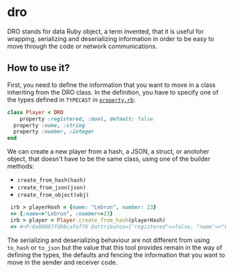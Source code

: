 # dro

DRO stands for data Ruby object, a term invented, that it is useful for wrapping, serializing and deserializing information in order to be easy to move through the code or network communications.

## How to use it?
First, you need to define the information that you want to move in a class inheriting from the DRO class. In the definition, you have to specify one of the types defined in `TYPECAST` in [`property.rb`](lib/property.rb):


```ruby
class Player < DRO
	property :registered, :bool, default: false
  property :name, :string
  property :number, :integer
end
```


We can create a new player from a hash, a JSON, a struct, or anotoher object, that doesn't have to be the same class, using one of the builder methods:
- `create_from_hash(hash)`
- `create_from_json(json)`
- `create_from_object(obj)`

```ruby
 irb > playerHash = {name: "Lebron", number: 23}
 => {:name=>"Lebron", :number=>23}
 irb > player = Player.create_from_hash(playerHash)
 => #<P:0x00007fd88cafaf70 @attributes={"registered"=>false, "name"=>"Lebron", "number"=>23}>
 ```

The serializing and deserializing behaviour are not different from using `to_hash` or `to_json` but the value that this tool provides remain in the way of defining the types, the defaults and fencing the information that you want to move in the sender and receiver code.
